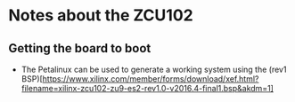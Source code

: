 # Notes about the ZCU102

## Getting the board to boot
- The Petalinux can be used to generate a working system using the (rev1 BSP)[https://www.xilinx.com/member/forms/download/xef.html?filename=xilinx-zcu102-zu9-es2-rev1.0-v2016.4-final1.bsp&akdm=1]
